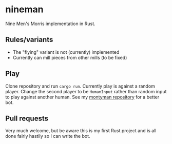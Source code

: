 # nineman
Nine Men's Morris implementation in Rust.

## Rules/variants
* The "flying" variant is not (currently) implemented
* Currently can mill pieces from other mills (to be fixed)

## Play
Clone repository and run `cargo run`. Currently play is against a random player. 
Change the second player to be `HumanInput` rather than random input to play against another human.
See my [montyman repository](https://github.com/UsAndRufus/montyman) for a better bot.

## Pull requests
Very much welcome, but be aware this is my first Rust project and is all done fairly hastily so I can write the bot.
